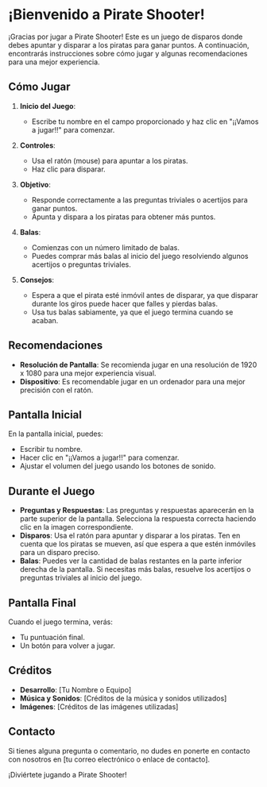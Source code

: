 # ¡Bienvenido a Pirate Shooter!

¡Gracias por jugar a Pirate Shooter! Este es un juego de disparos donde debes apuntar y disparar a los piratas para ganar puntos. A continuación, encontrarás instrucciones sobre cómo jugar y algunas recomendaciones para una mejor experiencia.

## Cómo Jugar

1. **Inicio del Juego**:
   - Escribe tu nombre en el campo proporcionado y haz clic en "¡¡Vamos a jugar!!" para comenzar.

2. **Controles**:
   - Usa el ratón (mouse) para apuntar a los piratas.
   - Haz clic para disparar.

3. **Objetivo**:
   - Responde correctamente a las preguntas triviales o acertijos para ganar puntos.
   - Apunta y dispara a los piratas para obtener más puntos.

4. **Balas**:
   - Comienzas con un número limitado de balas.
   - Puedes comprar más balas al inicio del juego resolviendo algunos acertijos o preguntas triviales.

5. **Consejos**:
   - Espera a que el pirata esté inmóvil antes de disparar, ya que disparar durante los giros puede hacer que falles y pierdas balas.
   - Usa tus balas sabiamente, ya que el juego termina cuando se acaban.

## Recomendaciones

- **Resolución de Pantalla**: Se recomienda jugar en una resolución de 1920 x 1080 para una mejor experiencia visual.
- **Dispositivo**: Es recomendable jugar en un ordenador para una mejor precisión con el ratón.

## Pantalla Inicial

En la pantalla inicial, puedes:
- Escribir tu nombre.
- Hacer clic en "¡¡Vamos a jugar!!" para comenzar.
- Ajustar el volumen del juego usando los botones de sonido.

## Durante el Juego

- **Preguntas y Respuestas**: Las preguntas y respuestas aparecerán en la parte superior de la pantalla. Selecciona la respuesta correcta haciendo clic en la imagen correspondiente.
- **Disparos**: Usa el ratón para apuntar y disparar a los piratas. Ten en cuenta que los piratas se mueven, así que espera a que estén inmóviles para un disparo preciso.
- **Balas**: Puedes ver la cantidad de balas restantes en la parte inferior derecha de la pantalla. Si necesitas más balas, resuelve los acertijos o preguntas triviales al inicio del juego.

## Pantalla Final

Cuando el juego termina, verás:
- Tu puntuación final.
- Un botón para volver a jugar.

## Créditos

- **Desarrollo**: [Tu Nombre o Equipo]
- **Música y Sonidos**: [Créditos de la música y sonidos utilizados]
- **Imágenes**: [Créditos de las imágenes utilizadas]

## Contacto

Si tienes alguna pregunta o comentario, no dudes en ponerte en contacto con nosotros en [tu correo electrónico o enlace de contacto].

¡Diviértete jugando a Pirate Shooter!
